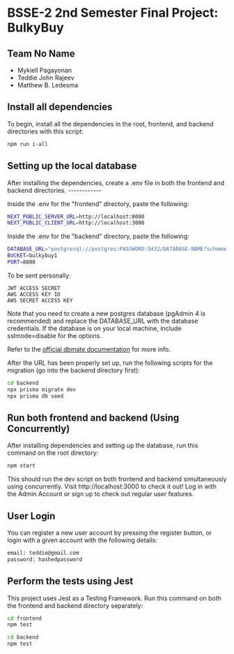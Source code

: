 # BSSE-2 2nd Semester Final Project: BulkyBuy
## Team No Name
- Mykiell Pagayonan
- Teddie John Rajeev
- Matthew B. Ledesma

## Install all dependencies

To begin, install all the dependencies in the root, frontend, and backend directories with this script:

```bash
npm run i-all
```

## Setting up the local database

After installing the dependencies, create a .env file in both the frontend and backend directories. ------------

Inside the .env for the "frontend" directory, paste the following:

```bash
NEXT_PUBLIC_SERVER_URL=http://localhost:8080
NEXT_PUBLIC_CLIENT_URL=http://localhost:3000
```

Inside the .env for the "backend" directory, paste the following:

```bash
DATABASE_URL="postgresql://postgres:PASSWORD:5432/DATABASE-NAME?schema=public"
BUCKET=bulkybuy1
PORT=8080
```

To be sent personally:
```
JWT ACCESS SECRET
AWS ACCESS KEY ID
AWS SECRET ACCESS KEY
```

Note that you need to create a new postgres database (pgAdmin 4 is recommended) and replace the DATABASE_URL with the database credentials. If the database is on your local machine, include sslmode=disable for the options.

Refer to the [official dbmate documentation](https://github.com/amacneil/dbmate#usage) for more info.

After the URL has been properly set up, run the following scripts for the migration (go into the backend directory first):

```bash
cd backend
npx prisma migrate dev
npx prisma db seed
```

## Run both frontend and backend (Using Concurrently)

After installing dependencies and setting up the database, run this command on the root directory:

```bash
npm start
```

This should run the dev script on both frontend and backend simultaneously using concurrently. Visit http://localhost:3000 to check it out! Log in with the Admin Account or sign up to check out regular user features.

## User Login

You can register a new user account by pressing the register button, or login with a given account with the following details:

```bash
email: teddie@gmail.com
password: hashedpassword
```

## Perform the tests using Jest

This project uses Jest as a Testing Framework. Run this command on both the frontend and backend directory separately:

```bash
cd frontend
npm test

cd backend
npm test
```
